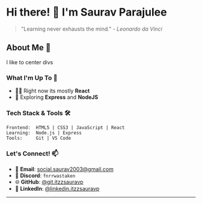 # Hi there! 👋 I'm Saurav Parajulee

> "Learning never exhausts the mind." - *Leonardo da Vinci*

## About Me 💫
I like to center divs

### What I'm Up To 🚀
- 👨‍💻 Right now its mostly **React**
- 🌱 Exploring **Express** and **NodeJS**

### Tech Stack & Tools 🛠
```
Frontend:  HTML5 | CSS3 | JavaScript | React
Learning:  Node.js | Express
Tools:     Git | VS Code 
```

### Let's Connect! 📫
- 📧 **Email**: [social.saurav2003@gmail.com](mailto:social.saurav2003@gmail.com)
- 💬 **Discord**: `fnrrwastaken`
- 🌐 **GitHub**: [@git.itzzsauravp](https://github.com/itzzsauravp)
- 🔗 **LinkedIn**: [@linkedin.itzzsauravp](https://www.linkedin.com/in/itzzsauravp/)


---
